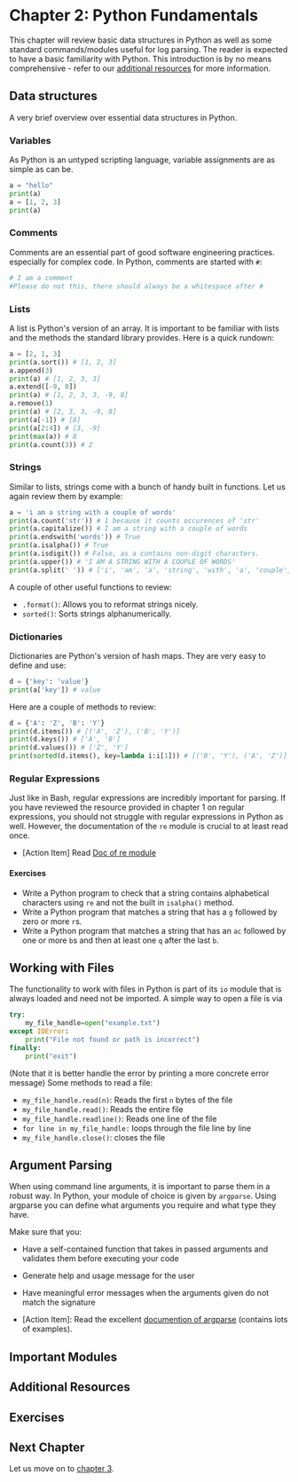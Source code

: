 # Chapter 2: Python Fundamentals

This chapter will review basic data structures in Python as well as some standard commands/modules useful for log parsing. The reader is expected to have a basic familiarity with Python.
This introduction is by no means comprehensive - refer to our [additional resources](#additional-resources) for more information.

## Data structures
A very brief overview over essential data structures in Python.  
### Variables
As Python is an untyped scripting language, variable assignments are as simple as can be.

```Python
a = "hello"
print(a)
a = [1, 2, 3]
print(a)
```


### Comments
Comments are an essential part of good software engineering practices. especially for complex code.
In Python, comments are started with `#`:

```Python
# I am a comment
#Please do not this, there should always be a whitespace after #
```
### Lists
A list is Python's version of an array. It is important to be familiar with lists and the methods the standard library provides. Here is a quick rundown:
```Python
a = [2, 1, 3]
print(a.sort()) # [1, 2, 3]
a.append(3)
print(a) # [1, 2, 3, 3]
a.extend([-9, 8])
print(a) # [1, 2, 3, 3, -9, 8]
a.remove(1)
print(a) # [2, 3, 3, -9, 8]
print(a[-1]) # [8]
print(a[2:4]) # [3, -9]
print(max(a)) # 8
print(a.count(3)) # 2
```
### Strings
Similar to lists, strings come with a bunch of handy built in functions. Let us again review them by example:
```Python
a = 'i am a string with a couple of words'
print(a.count('str')) # 1 because it counts occurences of 'str'
print(a.capitalize()) # I am a string with a couple of words
print(a.endswith('words')) # True
print(a.isalpha()) # True
print(a.isdigit()) # False, as a contains non-digit characters.
print(a.upper()) # 'I AM A STRING WITH A COUPLE OF WORDS'
print(a.split(' ')) # ['i', 'am', 'a', 'string', 'with', 'a', 'couple', 'of', 'words']

```
A couple of other useful functions to review:
- `.format()`: Allows you to reformat strings nicely.
- `sorted()`: Sorts strings alphanumerically.
### Dictionaries
Dictionaries are Python's version of hash maps. They are very easy to define and use:
```Python
d = {'key': 'value'}
print(a['key']) # value
```
Here are a couple of methods to review:
```Python
d = {'A': 'Z', 'B': 'Y'}
print(d.items()) # [('A', 'Z'), ('B', 'Y')]
print(d.keys()) # ['A', 'B']
print(d.values()) # ['Z', 'Y']
print(sorted(d.items(), key=lambda i:i[1])) # [('B', 'Y'), ('A', 'Z')]

```
### Regular Expressions
Just like in Bash, regular expressions are incredibly important for parsing.
If you have reviewed the resource provided in chapter 1 on regular expressions, you should not struggle with regular expressions in Python as well.
However, the documentation of the `re` module is crucial to at least read once.

- [Action Item] Read [Doc of re module](https://docs.python.org/3/howto/regex.html)


#### Exercises
-  Write a Python program to check that a string contains alphabetical characters using `re` and not the built in `isalpha()` method.
- Write a Python program that matches a string that has a `g` followed by zero or more `r`s.
- Write a Python program that matches a string that has an `ac` followed by one or more `b`s and then at least one `q` after the last `b`.


## Working with Files
The functionality to work with files in Python is part of its `io` module that is always loaded and need not be imported.
A simple way to open a file is via
```Python
try:
    my_file_handle=open("example.txt")
except IOError:
    print("File not found or path is incorrect")
finally:
    print("exit")
```
(Note that it is better handle the error by printing a more concrete error message)
Some methods to read a file:
- `my_file_handle.read(n)`: Reads the first `n` bytes of  the file
- `my_file_handle.read()`: Reads the entire file
- `my_file_handle.readline()`: Reads one line of the file
- `for line in my_file_handle:` loops through the file line by line
- `my_file_handle.close()`: closes the file
## Argument Parsing
When using command line arguments, it is important to parse them in a robust way. In Python, your module of choice is given by `argparse`. Using argparse you can define what arguments you require and what type they have.

Make sure that you:
- Have a self-contained function that takes in passed arguments and validates them before executing your code
- Generate help and usage message for the user
- Have meaningful error messages when the arguments given do not match the signature

- [Action Item]: Read the excellent [documention of argparse](https://docs.python.org/3.7/howto/argparse.html) (contains lots of examples).

## Important Modules
## Additional Resources

## Exercises
## Next Chapter
Let us move on to [chapter 3](https://github.com/InsightDataScience/Parsing-Workshop/tree/master/chapter3).
